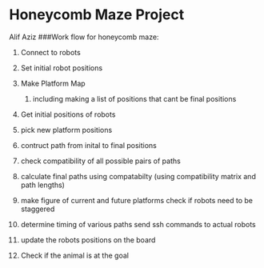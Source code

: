 # Honeycomb Maze Project
Alif Aziz
###Work flow for honeycomb maze:
1. Connect to robots
2. Set initial robot positions
3. Make Platform Map
   1. including making a list of positions that cant be final positions

4. Get initial positions of robots
5. pick new platform positions
6. contruct path from inital to final positions
7. check compatibility of all possible pairs of paths
8. calculate final paths using compatabilty (using compatibility matrix and path lengths)
9. make figure of current and future platforms
check if robots need to be staggered
10. determine timing of various paths
send ssh commands to actual robots
11. update the robots positions on the board
12. Check if the animal is at the goal
